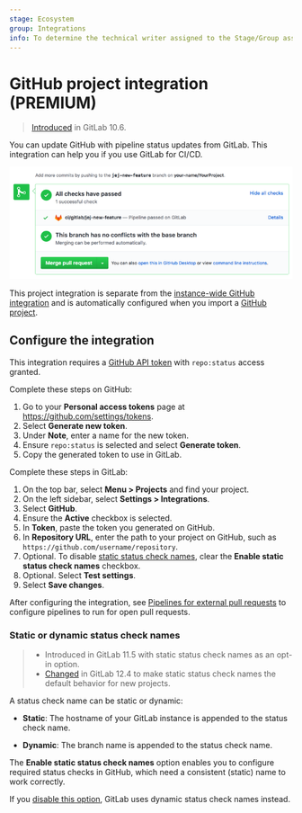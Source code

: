 ```yaml
---
stage: Ecosystem
group: Integrations
info: To determine the technical writer assigned to the Stage/Group associated with this page, see https://about.gitlab.com/handbook/engineering/ux/technical-writing/#assignments
---
```


# GitHub project integration **(PREMIUM)**

> [Introduced](https://gitlab.com/gitlab-org/gitlab/-/issues/3836) in GitLab 10.6.

You can update GitHub with pipeline status updates from GitLab.
This integration can help you if you use GitLab for CI/CD.

![Pipeline status update on GitHub](img/github_status_check_pipeline_update.png)

This project integration is separate from the [instance-wide GitHub integration](../import/github.md#mirror-a-repository-and-share-pipeline-status)
and is automatically configured when you import a [GitHub project](../../../integration/github.md).

## Configure the integration

This integration requires a [GitHub API token](https://docs.github.com/en/authentication/keeping-your-account-and-data-secure/creating-a-personal-access-token)
with `repo:status` access granted.

Complete these steps on GitHub:

1. Go to your **Personal access tokens** page at <https://github.com/settings/tokens>.
1. Select **Generate new token**.
1. Under **Note**, enter a name for the new token.
1. Ensure `repo:status` is selected and select **Generate token**.
1. Copy the generated token to use in GitLab.

Complete these steps in GitLab:

1. On the top bar, select **Menu > Projects** and find your project.
1. On the left sidebar, select **Settings > Integrations**.
1. Select **GitHub**.
1. Ensure the **Active** checkbox is selected.
1. In **Token**, paste the token you generated on GitHub.
1. In **Repository URL**, enter the path to your project on GitHub, such as `https://github.com/username/repository`.
1. Optional. To disable [static status check names](#static-or-dynamic-status-check-names), clear the **Enable static status check names** checkbox.
1. Optional. Select **Test settings**.
1. Select **Save changes**.

After configuring the integration, see [Pipelines for external pull requests](../../../ci/ci_cd_for_external_repos/#pipelines-for-external-pull-requests)
to configure pipelines to run for open pull requests.

### Static or dynamic status check names

> - Introduced in GitLab 11.5 with static status check names as an opt-in option.
> - [Changed](https://gitlab.com/gitlab-org/gitlab/-/issues/9931) in GitLab 12.4 to make static status check names the default behavior for new projects.

A status check name can be static or dynamic:

- **Static**: The hostname of your
  GitLab instance is appended to the status check name.

- **Dynamic**: The branch name is appended
  to the status check name.

The **Enable static status check names** option enables you to configure
required status checks in GitHub, which need a consistent (static) name to work correctly.

If you [disable this option](#configure-the-integration),
GitLab uses dynamic status check names instead.
